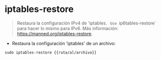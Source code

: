 # iptables-restore

> Restaura la configuración IPv4 de 'iptables`.
> Use `ip6tables-restore` para hacer lo mismo para IPv6.
> Más información: <https://manned.org/iptables-restore>.

- Restaura la configuración 'iptables' de un archivo:

`sudo iptables-restore {{ruta/al/archivo}}`

